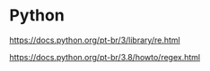 # Python

https://docs.python.org/pt-br/3/library/re.html

https://docs.python.org/pt-br/3.8/howto/regex.html